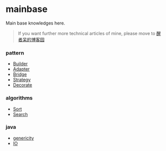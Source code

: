 # mainbase
Main base knowledges here.
> If you want further more technical articles of mine, please move to [醒者呆的博客园](http://www.cnblogs.com/Evsward/)

### pattern
- [Builder](https://github.com/evsward/mainbase/tree/master/src/main/java/pattern/builder)
- [Adapter](https://github.com/evsward/mainbase/tree/master/src/main/java/pattern/adapter)
- [Bridge](https://github.com/evsward/mainbase/tree/master/src/main/java/pattern/bridge)
- [Strategy](https://github.com/evsward/mainbase/tree/master/src/main/java/pattern/strategy)
- [Decorate](https://github.com/evsward/mainbase/tree/master/src/main/java/pattern/decorate)

### algorithms
- [Sort](https://github.com/evsward/mainbase/tree/master/src/main/java/algorithms/sort)
- [Search](https://github.com/evsward/mainbase/tree/master/src/main/java/algorithms/search)

### java
- [genericity](https://github.com/evsward/mainbase/tree/master/src/main/java/javaS/genericity)
- [IO](https://github.com/evsward/mainbase/tree/master/src/main/java/javaS/IO)